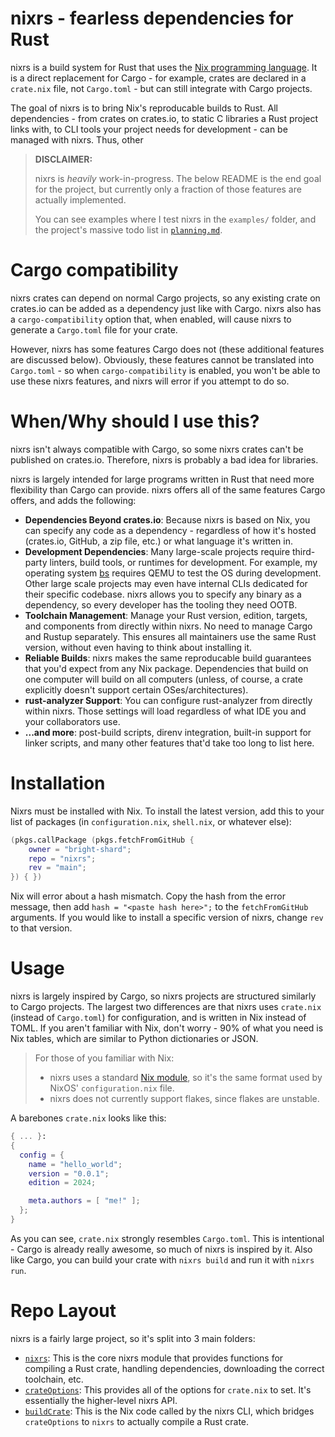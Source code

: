 # nixrs - fearless dependencies for Rust

nixrs is a build system for Rust that uses the [Nix programming language](https://nixos.org). It is a direct replacement for Cargo - for example, crates are declared in a `crate.nix` file, not `Cargo.toml` - but can still integrate with Cargo projects.

The goal of nixrs is to bring Nix's reproducable builds to Rust. All dependencies - from crates on crates.io, to static C libraries a Rust project links with, to CLI tools your project needs for development - can be managed with nixrs. Thus, other

> **DISCLAIMER:**
>
> nixrs is *heavily* work-in-progress. The below README is the end goal for the project, but currently only a fraction of those features are actually implemented.
>
> You can see examples where I test nixrs in the `examples/` folder, and the project's massive todo list in [`planning.md`](planning.md).



# Cargo compatibility

nixrs crates can depend on normal Cargo projects, so any existing crate on crates.io can be added as a dependency just like with Cargo. nixrs also has a `cargo-compatibility` option that, when enabled, will cause nixrs to generate a `Cargo.toml` file for your crate.

However, nixrs has some features Cargo does not (these additional features are discussed below). Obviously, these features cannot be translated into `Cargo.toml` - so when `cargo-compatibility` is enabled, you won't be able to use these nixrs features, and nixrs will error if you attempt to do so.



# When/Why should I use this?

nixrs isn't always compatible with Cargo, so some nixrs crates can't be published on crates.io. Therefore, nixrs is probably a bad idea for libraries.

nixrs is largely intended for large programs written in Rust that need more flexibility than Cargo can provide. nixrs offers all of the same features Cargo offers, and adds the following:

- **Dependencies Beyond crates.io**: Because nixrs is based on Nix, you can specify any code as a dependency - regardless of how it's hosted (crates.io, GitHub, a zip file, etc.) or what language it's written in.
- **Development Dependencies**: Many large-scale projects require third-party linters, build tools, or runtimes for development. For example, my operating system [bs](https://github.com/bright-shard/bs) requires QEMU to test the OS during development. Other large scale projects may even have internal CLIs dedicated for their specific codebase. nixrs allows you to specify any binary as a dependency, so every developer has the tooling they need OOTB.
- **Toolchain Management**: Manage your Rust version, edition, targets, and components from directly within nixrs. No need to manage Cargo and Rustup separately. This ensures all maintainers use the same Rust version, without even having to think about installing it.
- **Reliable Builds**: nixrs makes the same reproducable build guarantees that you'd expect from any Nix package. Dependencies that build on one computer will build on all computers (unless, of course, a crate explicitly doesn't support certain OSes/architectures).
- **rust-analyzer Support**: You can configure rust-analyzer from directly within nixrs. Those settings will load regardless of what IDE you and your collaborators use.
- **...and more**: post-build scripts, direnv integration, built-in support for linker scripts, and many other features that'd take too long to list here.



# Installation

Nixrs must be installed with Nix. To install the latest version, add this to your list of packages (in `configuration.nix`, `shell.nix`, or whatever else):

```nix
(pkgs.callPackage (pkgs.fetchFromGitHub {
	owner = "bright-shard";
	repo = "nixrs";
	rev = "main";
}) { })
```

Nix will error about a hash mismatch. Copy the hash from the error message, then add `hash = "<paste hash here>";` to the `fetchFromGitHub` arguments. If you would like to install a specific version of nixrs, change `rev` to that version.



# Usage

nixrs is largely inspired by Cargo, so nixrs projects are structured similarly to Cargo projects. The largest two differences are that nixrs uses `crate.nix` (instead of `Cargo.toml`) for configuration, and is written in Nix instead of TOML. If you aren't familiar with Nix, don't worry - 90% of what you need is Nix tables, which are similar to Python dictionaries or JSON.

> For those of you familiar with Nix:
>
> - nixrs uses a standard [Nix module](https://nix.dev/tutorials/module-system/index.html), so it's the same format used by NixOS' `configuration.nix` file.
> - nixrs does not currently support flakes, since flakes are unstable.

A barebones `crate.nix` looks like this:

```nix
{ ... }:
{
  config = {
    name = "hello_world";
    version = "0.0.1";
    edition = 2024;

    meta.authors = [ "me!" ];
  };
}
```

As you can see, `crate.nix` strongly resembles `Cargo.toml`. This is intentional - Cargo is already really awesome, so much of nixrs is inspired by it. Also like Cargo, you can build your crate with `nixrs build` and run it with `nixrs run`.



# Repo Layout

nixrs is a fairly large project, so it's split into 3 main folders:

- [`nixrs`](nixrs): This is the core nixrs module that provides functions for compiling a Rust crate, handling dependencies, downloading the correct toolchain, etc.
- [`crateOptions`](crateOptions): This provides all of the options for `crate.nix` to set. It's essentially the higher-level nixrs API.
- [`buildCrate`](buildCrate): This is the Nix code called by the nixrs CLI, which bridges `crateOptions` to `nixrs` to actually compile a Rust crate.
